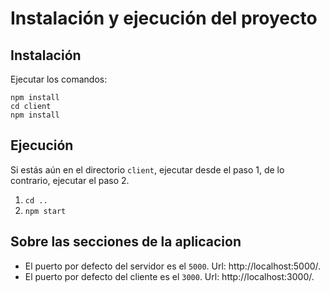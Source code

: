 # Instalación y ejecución del proyecto

## Instalación

Ejecutar los comandos:

```$xslt
npm install
cd client
npm install
```

## Ejecución

Si estás aún en el directorio `client`, ejecutar desde el paso 1, de lo contrario, ejecutar el paso 2.

1. `cd ..`
1. `npm start`

## Sobre las secciones de la aplicacion

- El puerto por defecto del servidor es el `5000`. Url: http://localhost:5000/.
- El puerto por defecto del cliente es el `3000`. Url: http://localhost:3000/.
